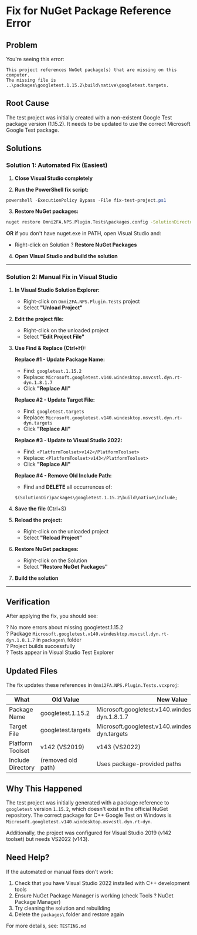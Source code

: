 # Fix for NuGet Package Reference Error

## Problem
You're seeing this error:
```
This project references NuGet package(s) that are missing on this computer. 
The missing file is ..\packages\googletest.1.15.2\build\native\googletest.targets.
```

## Root Cause
The test project was initially created with a non-existent Google Test package version (1.15.2). 
It needs to be updated to use the correct Microsoft Google Test package.

## Solutions

### **Solution 1: Automated Fix (Easiest)**

1. **Close Visual Studio completely**

2. **Run the PowerShell fix script:**
```powershell
powershell -ExecutionPolicy Bypass -File fix-test-project.ps1
```

3. **Restore NuGet packages:**
```cmd
nuget restore Omni2FA.NPS.Plugin.Tests\packages.config -SolutionDirectory .
```
   
   **OR** if you don't have nuget.exe in PATH, open Visual Studio and:
   - Right-click on Solution ? **Restore NuGet Packages**

4. **Open Visual Studio and build the solution**

---

### **Solution 2: Manual Fix in Visual Studio**

1. **In Visual Studio Solution Explorer:**
   - Right-click on `Omni2FA.NPS.Plugin.Tests` project
   - Select **"Unload Project"**

2. **Edit the project file:**
   - Right-click on the unloaded project
   - Select **"Edit Project File"**

3. **Use Find & Replace (Ctrl+H):**

   **Replace #1 - Update Package Name:**
   - Find: `googletest.1.15.2`
   - Replace: `Microsoft.googletest.v140.windesktop.msvcstl.dyn.rt-dyn.1.8.1.7`
   - Click **"Replace All"**

   **Replace #2 - Update Target File:**
   - Find: `googletest.targets`
   - Replace: `Microsoft.googletest.v140.windesktop.msvcstl.dyn.rt-dyn.targets`
   - Click **"Replace All"**

   **Replace #3 - Update to Visual Studio 2022:**
   - Find: `<PlatformToolset>v142</PlatformToolset>`
   - Replace: `<PlatformToolset>v143</PlatformToolset>`
   - Click **"Replace All"**

   **Replace #4 - Remove Old Include Path:**
   - Find and **DELETE** all occurrences of:
   ```
   $(SolutionDir)packages\googletest.1.15.2\build\native\include;
   ```

4. **Save the file** (Ctrl+S)

5. **Reload the project:**
   - Right-click on the unloaded project
   - Select **"Reload Project"**

6. **Restore NuGet packages:**
   - Right-click on the Solution
   - Select **"Restore NuGet Packages"**

7. **Build the solution**

---

## Verification

After applying the fix, you should see:

? No more errors about missing googletest.1.15.2  
? Package `Microsoft.googletest.v140.windesktop.msvcstl.dyn.rt-dyn.1.8.1.7` in `packages\` folder  
? Project builds successfully  
? Tests appear in Visual Studio Test Explorer  

## Updated Files

The fix updates these references in `Omni2FA.NPS.Plugin.Tests.vcxproj`:

| What | Old Value | New Value |
|------|-----------|-----------|
| Package Name | googletest.1.15.2 | Microsoft.googletest.v140.windesktop.msvcstl.dyn.rt-dyn.1.8.1.7 |
| Target File | googletest.targets | Microsoft.googletest.v140.windesktop.msvcstl.dyn.rt-dyn.targets |
| Platform Toolset | v142 (VS2019) | v143 (VS2022) |
| Include Directory | (removed old path) | Uses package-provided paths |

## Why This Happened

The test project was initially generated with a package reference to `googletest` version `1.15.2`, 
which doesn't exist in the official NuGet repository. The correct package for C++ Google Test on 
Windows is `Microsoft.googletest.v140.windesktop.msvcstl.dyn.rt-dyn`.

Additionally, the project was configured for Visual Studio 2019 (v142 toolset) but needs VS2022 (v143).

## Need Help?

If the automated or manual fixes don't work:

1. Check that you have Visual Studio 2022 installed with C++ development tools
2. Ensure NuGet Package Manager is working (check Tools ? NuGet Package Manager)
3. Try cleaning the solution and rebuilding
4. Delete the `packages\` folder and restore again

For more details, see: `TESTING.md`
